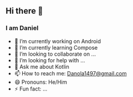 ## Hi there 👋

### I am Daniel

- 🔭 I’m currently working on Android
- 🌱 I’m currently learning Compose
- 👯 I’m looking to collaborate on ...
- 🤔 I’m looking for help with ...
- 💬 Ask me about Kotlin 
- 📫 How to reach me: Danola1497@gmail.com
- 😄 Pronouns: He/Him
- ⚡ Fun fact: ...

